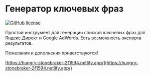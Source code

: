 # Генератор ключевых фраз
[![GitHub license](https://img.shields.io/github/license/Naereen/StrapDown.js.svg)](https://github.com/Naereen/StrapDown.js/blob/master/LICENSE)

Простой инструмент для генерации списков ключевых фраз для Яндекс.Директ и Google AdWords. Есть возможность экспорта результатов.


Пожелания и дополнения приветствуются!

[https://hungry-stonebraker-2f1594.netlify.app/](https://hungry-stonebraker-2f1594.netlify.app/)
